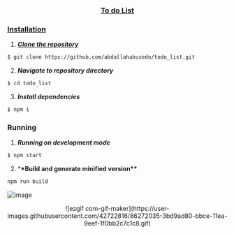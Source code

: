 <div align="center">
<a href="https://github.com/abdallahabusedo/todo_list
" rel="noopener">
 
</div>
<h3 align="center">To do List</h3>

### Installation

1. **_Clone the repository_**

```sh
$ git clone https://github.com/abdallahabusedo/todo_list.git

```

2. **_Navigate to repository directory_**

```sh
$ cd todo_list
```

3. **_Install dependencies_**

```sh
$ npm i
```

### Running

1. **_Running on development mode_**

```sh
$ npm start
```

2. \***\*Build and generate minified version\*\***

```sh
npm run build
```
![image](https://user-images.githubusercontent.com/42722816/86271453-2c0d9980-bbcd-11ea-8dd7-c86a3c5e1b0c.png)



<div align="center">
![ezgif com-gif-maker](https://user-images.githubusercontent.com/42722816/86272035-3bd9ad80-bbce-11ea-9eef-1f0bb2c7c1c8.gif)
 </div>
